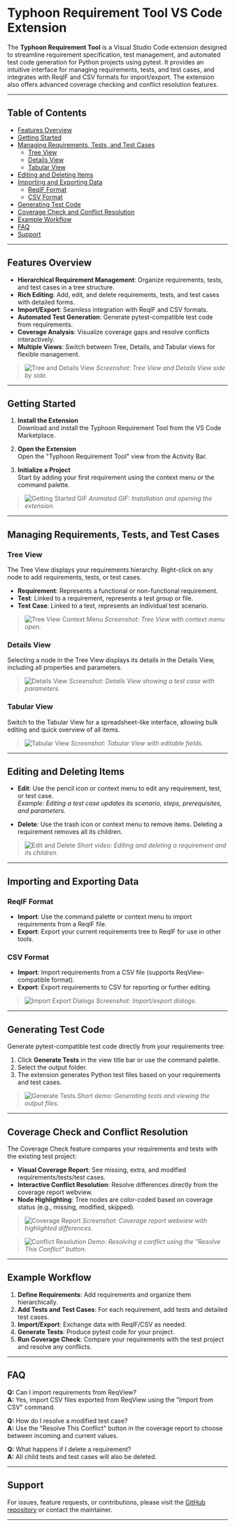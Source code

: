 # Typhoon Requirement Tool VS Code Extension

The **Typhoon Requirement Tool** is a Visual Studio Code extension designed to streamline requirement specification, test management, and automated test code generation for Python projects using pytest. It provides an intuitive interface for managing requirements, tests, and test cases, and integrates with ReqIF and CSV formats for import/export. The extension also offers advanced coverage checking and conflict resolution features.

---

## Table of Contents

- [Features Overview](#features-overview)
- [Getting Started](#getting-started)
- [Managing Requirements, Tests, and Test Cases](#managing-requirements-tests-and-test-cases)
  - [Tree View](#tree-view)
  - [Details View](#details-view)
  - [Tabular View](#tabular-view)
- [Editing and Deleting Items](#editing-and-deleting-items)
- [Importing and Exporting Data](#importing-and-exporting-data)
  - [ReqIF Format](#reqif-format)
  - [CSV Format](#csv-format)
- [Generating Test Code](#generating-test-code)
- [Coverage Check and Conflict Resolution](#coverage-check-and-conflict-resolution)
- [Example Workflow](#example-workflow)
- [FAQ](#faq)
- [Support](#support)

---

## Features Overview

- **Hierarchical Requirement Management**: Organize requirements, tests, and test cases in a tree structure.
- **Rich Editing**: Add, edit, and delete requirements, tests, and test cases with detailed forms.
- **Import/Export**: Seamless integration with ReqIF and CSV formats.
- **Automated Test Generation**: Generate pytest-compatible test code from requirements.
- **Coverage Analysis**: Visualize coverage gaps and resolve conflicts interactively.
- **Multiple Views**: Switch between Tree, Details, and Tabular views for flexible management.

> ![Tree and Details View](media/tree-details-view.png)
> *Screenshot: Tree View and Details View side by side.*

---

## Getting Started

1. **Install the Extension**  
   Download and install the Typhoon Requirement Tool from the VS Code Marketplace.

2. **Open the Extension**  
   Open the "Typhoon Requirement Tool" view from the Activity Bar.

3. **Initialize a Project**  
   Start by adding your first requirement using the context menu or the command palette.

> ![Getting Started GIF](media/getting-started.gif)
> *Animated GIF: Installation and opening the extension.*

---

## Managing Requirements, Tests, and Test Cases

### Tree View

The Tree View displays your requirements hierarchy. Right-click on any node to add requirements, tests, or test cases.

- **Requirement**: Represents a functional or non-functional requirement.
- **Test**: Linked to a requirement, represents a test group or file.
- **Test Case**: Linked to a test, represents an individual test scenario.

> ![Tree View Context Menu](media/tree-context-menu.png)
> *Screenshot: Tree View with context menu open.*

### Details View

Selecting a node in the Tree View displays its details in the Details View, including all properties and parameters.

> ![Details View](media/details-view.png)
> *Screenshot: Details View showing a test case with parameters.*

### Tabular View

Switch to the Tabular View for a spreadsheet-like interface, allowing bulk editing and quick overview of all items.

> ![Tabular View](media/tabular-view.png)
> *Screenshot: Tabular View with editable fields.*

---

## Editing and Deleting Items

- **Edit**: Use the pencil icon or context menu to edit any requirement, test, or test case.  
  *Example: Editing a test case updates its scenario, steps, prerequisites, and parameters.*

- **Delete**: Use the trash icon or context menu to remove items. Deleting a requirement removes all its children.

> ![Edit and Delete](media/edit-delete.gif)
> *Short video: Editing and deleting a requirement and its children.*

---

## Importing and Exporting Data

### ReqIF Format

- **Import**: Use the command palette or context menu to import requirements from a ReqIF file.
- **Export**: Export your current requirements tree to ReqIF for use in other tools.

### CSV Format

- **Import**: Import requirements from a CSV file (supports ReqView-compatible format).
- **Export**: Export requirements to CSV for reporting or further editing.

> ![Import Export Dialogs](media/import-export.png)
> *Screenshot: Import/export dialogs.*

---

## Generating Test Code

Generate pytest-compatible test code directly from your requirements tree:

1. Click **Generate Tests** in the view title bar or use the command palette.
2. Select the output folder.
3. The extension generates Python test files based on your requirements and test cases.

> ![Generate Tests](media/generate-tests.gif)
> *Short demo: Generating tests and viewing the output files.*

---

## Coverage Check and Conflict Resolution

The Coverage Check feature compares your requirements and tests with the existing test project:

- **Visual Coverage Report**: See missing, extra, and modified requirements/tests/test cases.
- **Interactive Conflict Resolution**: Resolve differences directly from the coverage report webview.
- **Node Highlighting**: Tree nodes are color-coded based on coverage status (e.g., missing, modified, skipped).

> ![Coverage Report](media/coverage-report.png)
> *Screenshot: Coverage report webview with highlighted differences.*

> ![Conflict Resolution](media/conflict-resolution.gif)
> *Demo: Resolving a conflict using the "Resolve This Conflict" button.*

---

## Example Workflow

1. **Define Requirements**: Add requirements and organize them hierarchically.
2. **Add Tests and Test Cases**: For each requirement, add tests and detailed test cases.
3. **Import/Export**: Exchange data with ReqIF/CSV as needed.
4. **Generate Tests**: Produce pytest code for your project.
5. **Run Coverage Check**: Compare your requirements with the test project and resolve any conflicts.

---

## FAQ

**Q:** Can I import requirements from ReqView?  
**A:** Yes, import CSV files exported from ReqView using the "Import from CSV" command.

**Q:** How do I resolve a modified test case?  
**A:** Use the "Resolve This Conflict" button in the coverage report to choose between incoming and current values.

**Q:** What happens if I delete a requirement?  
**A:** All child tests and test cases will also be deleted.

---

## Support

For issues, feature requests, or contributions, please visit the [GitHub repository](https://github.com/your-repo/typhoon-requirement-tool) or contact the maintainer.

---
